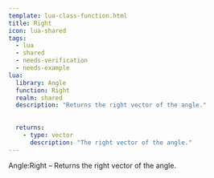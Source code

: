 ```yaml
---
template: lua-class-function.html
title: Right
icon: lua-shared
tags:
  - lua
  - shared
  - needs-verification
  - needs-example
lua:
  library: Angle
  function: Right
  realm: shared
  description: "Returns the right vector of the angle."
  
  
  returns:
    - type: vector
      description: "The right vector of the angle."
---
```


<div class="lua__search__keywords">
Angle:Right &#x2013; Returns the right vector of the angle.
</div>
